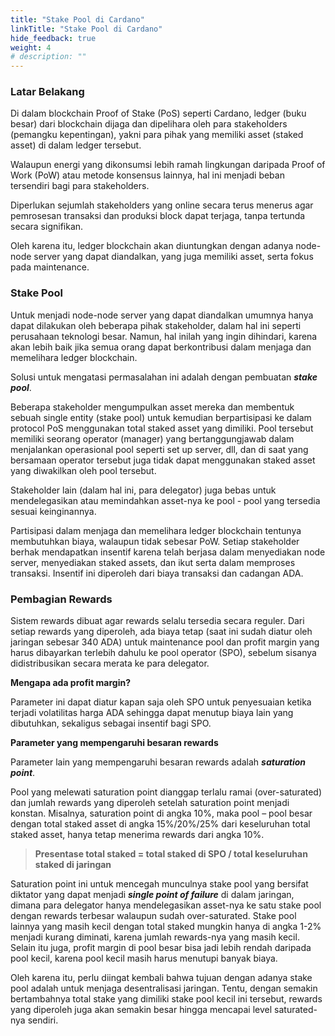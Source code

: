 ```yaml
---
title: "Stake Pool di Cardano"
linkTitle: "Stake Pool di Cardano"
hide_feedback: true
weight: 4
# description: ""
---
```


### **Latar Belakang**

Di dalam blockchain Proof of Stake (PoS) seperti Cardano, ledger (buku besar) dari blockchain dijaga dan dipelihara oleh para stakeholders (pemangku kepentingan), yakni para pihak yang memiliki asset (staked asset) di dalam ledger tersebut.

Walaupun energi yang dikonsumsi lebih ramah lingkungan daripada Proof of Work (PoW) atau metode konsensus lainnya, hal ini menjadi beban tersendiri bagi para stakeholders.

Diperlukan sejumlah stakeholders yang online secara terus menerus agar pemrosesan transaksi dan produksi block dapat terjaga, tanpa tertunda secara signifikan.

Oleh karena itu, ledger blockchain akan diuntungkan dengan adanya node-node server yang dapat diandalkan, yang juga memiliki asset, serta fokus pada maintenance.

### **Stake Pool**

Untuk menjadi node-node server yang dapat diandalkan umumnya hanya dapat dilakukan oleh beberapa pihak stakeholder, dalam hal ini seperti perusahaan teknologi besar. Namun, hal inilah yang ingin dihindari, karena akan lebih baik jika semua orang dapat berkontribusi dalam menjaga dan memelihara ledger blockchain. 

Solusi untuk mengatasi permasalahan ini adalah dengan pembuatan ***stake pool***.

Beberapa stakeholder mengumpulkan asset mereka dan membentuk sebuah single entity (stake pool) untuk kemudian berpartisipasi ke dalam protocol PoS menggunakan total staked asset yang dimiliki. Pool tersebut memiliki seorang operator (manager) yang bertanggungjawab dalam menjalankan operasional pool seperti set up server, dll, dan di saat yang bersamaan operator tersebut juga tidak dapat menggunakan staked asset yang diwakilkan oleh pool tersebut.

Stakeholder lain (dalam hal ini, para delegator) juga bebas untuk mendelegasikan atau memindahkan asset-nya ke pool - pool yang tersedia sesuai keinginannya.

Partisipasi dalam menjaga dan memelihara ledger blockchain tentunya membutuhkan biaya, walaupun tidak sebesar PoW. Setiap stakeholder berhak mendapatkan insentif karena telah berjasa dalam menyediakan node server, menyediakan staked assets, dan ikut serta dalam memproses transaksi. Insentif ini diperoleh dari biaya transaksi dan cadangan ADA.

### **Pembagian Rewards**

Sistem rewards dibuat agar rewards selalu tersedia secara reguler. Dari setiap rewards yang diperoleh, ada biaya tetap (saat ini sudah diatur oleh jaringan sebesar 340 ADA) untuk maintenance pool dan profit margin yang harus dibayarkan terlebih dahulu ke pool operator (SPO), sebelum sisanya didistribusikan secara merata ke para delegator. 

**Mengapa ada profit margin?**

Parameter ini dapat diatur kapan saja oleh SPO untuk penyesuaian ketika terjadi volatilitas harga ADA sehingga dapat menutup biaya lain yang dibutuhkan, sekaligus sebagai insentif bagi SPO.

**Parameter yang mempengaruhi besaran rewards**

Parameter lain yang mempengaruhi besaran rewards adalah ***saturation point***. 

Pool yang melewati saturation point dianggap terlalu ramai (over-saturated) dan jumlah rewards yang diperoleh setelah saturation point menjadi konstan. Misalnya, saturation point di angka 10%, maka pool – pool besar dengan total staked asset di angka 15%/20%/25% dari keseluruhan total staked asset, hanya tetap menerima rewards dari angka 10%.

> **Presentase total staked = total staked di SPO / total keseluruhan staked di jaringan**

Saturation point ini untuk mencegah munculnya stake pool yang bersifat diktator yang dapat menjadi ***single point of failure*** di dalam jaringan, dimana para delegator hanya mendelegasikan asset-nya ke satu stake pool dengan rewards terbesar walaupun sudah over-saturated. Stake pool lainnya yang masih kecil dengan total staked mungkin hanya di angka 1-2% menjadi kurang diminati, karena jumlah rewards-nya yang masih kecil. Selain itu juga, profit margin di pool besar bisa jadi lebih rendah daripada pool kecil, karena pool kecil masih harus menutupi banyak biaya.

Oleh karena itu, perlu diingat kembali bahwa tujuan dengan adanya stake pool adalah untuk menjaga desentralisasi jaringan. Tentu, dengan semakin bertambahnya total stake yang dimiliki stake pool kecil ini tersebut, rewards yang diperoleh juga akan semakin besar hingga mencapai level saturated-nya sendiri.
